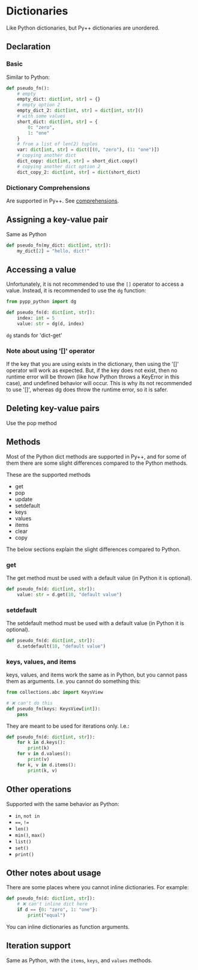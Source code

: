 # Dictionaries

Like Python dictionaries, but Py++ dictionaries are unordered.

## Declaration

### Basic
Similar to Python:

```python
def pseudo_fn():
    # empty
    empty_dict: dict[int, str] = {}
    # empty option 2
    empty_dict_2: dict[int, str] = dict[int, str]()
    # with some values
    short_dict: dict[int, str] = {
        0: "zero",
        1: "one"
    }
    # from a list of len(2) tuples
    var: dict[int, str] = dict([(0, "zero"), (1: "one")])
    # copying another dict
    dict_copy: dict[int, str] = short_dict.copy()
    # copying another dict option 2
    dict_copy_2: dict[int, str] = dict(short_dict)

```

### Dictionary Comprehensions

Are supported in Py++. See [comprehensions](comprehensions.md).

## Assigning a key-value pair

Same as Python

```python
def pseudo_fn(my_dict: dict[int, str]):
    my_dict[2] = "hello, dict!"
```

## Accessing a value

Unfortunately, it is not recommended to use the `[]` operator to access a value. Instead, it is recommended to use the `dg` function:

```python
from pypp_python import dg

def pseudo_fn(d: dict[int, str]):
    index: int = 5
    value: str = dg(d, index)
```

`dg` stands for 'dict-get'

### Note about using '[]' operator

If the key that you are using exists in the dictionary, then using the '[]' operator will work as expected. But, if the key does not exist, then no runtime error will be thrown (like how Python throws a KeyError in this case), and undefined behavior will occur. This is why its not recommended to use '[]', whereas dg does throw the runtime error, so it is safer.

## Deleting key-value pairs

Use the pop method

## Methods

Most of the Python dict methods are supported in Py++, and for some of them there are some slight differences compared to the Python methods.

These are the supported methods

- get
- pop
- update
- setdefault
- keys
- values
- items
- clear
- copy

The below sections explain the slight differences compared to Python.

### get

The get method must be used with a default value (in Python it is optional).

```python
def pseudo_fn(d: dict[int, str]):
    value: str = d.get(10, "default value")
```

### setdefault

The setdefault method must be used with a default value (in Python it is optional).

```python
def pseudo_fn(d: dict[int, str]):
    d.setdefault(10, "default value")

```

### keys, values, and items

keys, values, and items work the same as in Python, but you cannot pass them as arguments. I.e. you cannot do something this:

```python
from collections.abc import KeysView

# ❌ can't do this
def pseudo_fn(keys: KeysView[int]):
    pass
```

They are meant to be used for iterations only. I.e.:

```python
def pseudo_fn(d: dict[int, str]):
    for k in d.keys():
        print(k)
    for v in d.values():
        print(v)
    for k, v in d.items():
        print(k, v)
```

## Other operations

Supported with the same behavior as Python:

- `in`, `not in`
- `==`, `!=`
- `len()`
- `min()`, `max()`
- `list()`
- `set()`
- `print()`


## Other notes about usage

There are some places where you cannot inline dictionaries. For example:

```python
def pseudo_fn(d: dict[int, str]):
    # ❌ can't inline dict here
    if d == {0: "zero", 1: "one"}:
        print("equal")
```

You can inline dictionaries as function arguments.

## Iteration support

Same as Python, with the `items`, `keys`, and `values` methods.